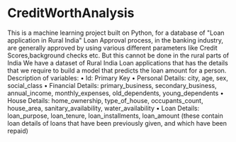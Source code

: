 # CreditWorthAnalysis
This is a machine learning project built on Python, for a database of "Loan application in Rural India"
Loan Approval process, in the banking industry, are generally approved by using various different parameters like Credit Scores,background checks etc. But this cannot be done in the rural parts of India
We have a dataset of Rural India Loan applications that has the details that we require to build a model that predicts the loan amount for a person.
Description of variables:
•	Id: Primary Key
•	Personal Details: city, age, sex, social_class
•	Financial Details: primary_business, secondary_business, annual_income, monthly_expenses, old_dependents, young_dependents
•	House Details: home_ownership, type_of_house, occupants_count, house_area, sanitary_availability, water_availability 
•	Loan Details: loan_purpose, loan_tenure, loan_installments, loan_amount (these contain loan details of loans that have been previously given, and which have been repaid)
